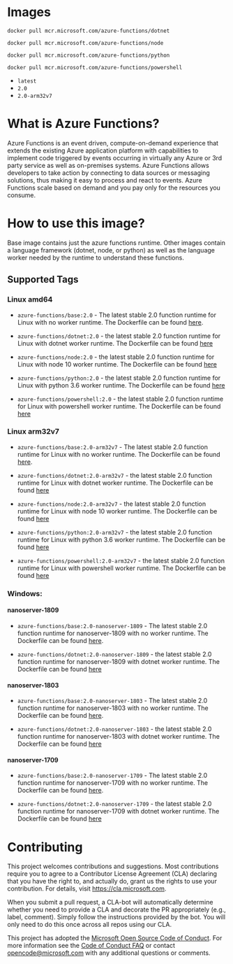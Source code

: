 # Images

`docker pull mcr.microsoft.com/azure-functions/dotnet`

`docker pull mcr.microsoft.com/azure-functions/node`

`docker pull mcr.microsoft.com/azure-functions/python`

`docker pull mcr.microsoft.com/azure-functions/powershell`

+ `latest`
+ `2.0`
+ `2.0-arm32v7`

# What is Azure Functions?
Azure Functions is an event driven, compute-on-demand experience that extends the existing Azure application platform with capabilities to implement code triggered by events occurring in virtually any Azure or 3rd party service as well as on-premises systems. Azure Functions allows developers to take action by connecting to data sources or messaging solutions, thus making it easy to process and react to events. Azure Functions scale based on demand and you pay only for the resources you consume.

# How to use this image?

Base image contains just the azure functions runtime. Other images contain a language framework (dotnet, node, or python) as well as the language worker needed by the runtime to understand these functions.

## Supported Tags

### Linux amd64

- `azure-functions/base:2.0` - The latest stable 2.0 function runtime for Linux with no worker runtime. The Dockerfile can be found [here](https://github.com/Azure/azure-functions-docker/blob/master/host/2.0/stretch/amd64/base.Dockerfile).

- `azure-functions/dotnet:2.0` - the latest stable 2.0 function runtime for Linux with dotnet worker runtime. The Dockerfile can be found [here](https://github.com/Azure/azure-functions-docker/blob/master/host/2.0/stretch/amd64/base.Dockerfile)

- `azure-functions/node:2.0` - the latest stable 2.0 function runtime for Linux with node 10 worker runtime. The Dockerfile can be found [here](https://github.com/Azure/azure-functions-docker/blob/master/host/2.0/stretch/amd64/node.Dockerfile)

- `azure-functions/python:2.0` - the latest stable 2.0 function runtime for Linux with python 3.6 worker runtime. The Dockerfile can be found [here](https://github.com/Azure/azure-functions-docker/blob/master/host/2.0/stretch/amd64/python.Dockerfile)


- `azure-functions/powershell:2.0` - the latest stable 2.0 function runtime for Linux with powershell worker runtime. The Dockerfile can be found [here](https://github.com/Azure/azure-functions-docker/blob/master/host/2.0/stretch/amd64/powershell.Dockerfile)

### Linux arm32v7

- `azure-functions/base:2.0-arm32v7` - The latest stable 2.0 function runtime for Linux with no worker runtime. The Dockerfile can be found [here](https://github.com/Azure/azure-functions-docker/blob/master/host/2.0/stretch/amd64/base.Dockerfile).

- `azure-functions/dotnet:2.0-arm32v7` - the latest stable 2.0 function runtime for Linux with dotnet worker runtime. The Dockerfile can be found [here](https://github.com/Azure/azure-functions-docker/blob/master/host/2.0/stretch/amd64/base.Dockerfile)

- `azure-functions/node:2.0-arm32v7` - the latest stable 2.0 function runtime for Linux with node 10 worker runtime. The Dockerfile can be found [here](https://github.com/Azure/azure-functions-docker/blob/master/host/2.0/stretch/amd64/node.Dockerfile)

- `azure-functions/python:2.0-arm32v7` - the latest stable 2.0 function runtime for Linux with python 3.6 worker runtime. The Dockerfile can be found [here](https://github.com/Azure/azure-functions-docker/blob/master/host/2.0/stretch/amd64/python.Dockerfile)


- `azure-functions/powershell:2.0-arm32v7` - the latest stable 2.0 function runtime for Linux with powershell worker runtime. The Dockerfile can be found [here](https://github.com/Azure/azure-functions-docker/blob/master/host/2.0/stretch/amd64/powershell.Dockerfile)

### Windows:

#### nanoserver-1809

- `azure-functions/base:2.0-nanoserver-1809` - The latest stable 2.0 function runtime for nanoserver-1809 with no worker runtime. The Dockerfile can be found [here](https://github.com/Azure/azure-functions-docker/blob/master/host/2.0/nanoserver-1809/Dockerfile).

- `azure-functions/dotnet:2.0-nanoserver-1809` - the latest stable 2.0 function runtime for nanoserver-1809 with dotnet worker runtime. The Dockerfile can be found [here](https://github.com/Azure/azure-functions-docker/blob/master/host/2.0/nanoserver-1809/Dockerfile)

#### nanoserver-1803

- `azure-functions/base:2.0-nanoserver-1803` - The latest stable 2.0 function runtime for nanoserver-1803 with no worker runtime. The Dockerfile can be found [here](https://github.com/Azure/azure-functions-docker/blob/master/host/2.0/nanoserver-1803/Dockerfile).

- `azure-functions/dotnet:2.0-nanoserver-1803` - the latest stable 2.0 function runtime for nanoserver-1803 with dotnet worker runtime. The Dockerfile can be found [here](https://github.com/Azure/azure-functions-docker/blob/master/host/2.0/nanoserver-1803/Dockerfile)

#### nanoserver-1709

- `azure-functions/base:2.0-nanoserver-1709` - The latest stable 2.0 function runtime for nanoserver-1709 with no worker runtime. The Dockerfile can be found [here](https://github.com/Azure/azure-functions-docker/blob/master/host/2.0/nanoserver-1709/Dockerfile).

- `azure-functions/dotnet:2.0-nanoserver-1709` - the latest stable 2.0 function runtime for nanoserver-1709 with dotnet worker runtime. The Dockerfile can be found [here](https://github.com/Azure/azure-functions-docker/blob/master/host/2.0/nanoserver-1709/Dockerfile)

# Contributing

This project welcomes contributions and suggestions.  Most contributions require you to agree to a
Contributor License Agreement (CLA) declaring that you have the right to, and actually do, grant us
the rights to use your contribution. For details, visit https://cla.microsoft.com.

When you submit a pull request, a CLA-bot will automatically determine whether you need to provide
a CLA and decorate the PR appropriately (e.g., label, comment). Simply follow the instructions
provided by the bot. You will only need to do this once across all repos using our CLA.

This project has adopted the [Microsoft Open Source Code of Conduct](https://opensource.microsoft.com/codeofconduct/).
For more information see the [Code of Conduct FAQ](https://opensource.microsoft.com/codeofconduct/faq/) or
contact [opencode@microsoft.com](mailto:opencode@microsoft.com) with any additional questions or comments.
